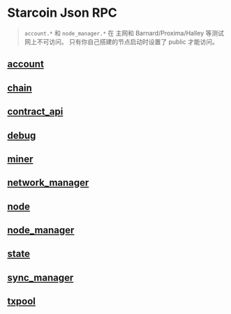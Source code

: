 # Starcoin Json RPC

> `account.*` 和 `node_manager.*` 在 主网和 Barnard/Proxima/Halley 等测试网上不可访问。 只有你自己搭建的节点启动时设置了 public 才能访问。

## [account](https://playground.open-rpc.org/?schemaUrl=https://raw.githubusercontent.com/starcoinorg/starcoin/master/rpc/generated_rpc_schema/account.json)

## [chain](https://playground.open-rpc.org/?schemaUrl=https://raw.githubusercontent.com/starcoinorg/starcoin/master/rpc/generated_rpc_schema/chain.json)

## [contract_api](https://playground.open-rpc.org/?schemaUrl=https://raw.githubusercontent.com/starcoinorg/starcoin/master/rpc/generated_rpc_schema/contract_api.json)

## [debug](https://playground.open-rpc.org/?schemaUrl=https://raw.githubusercontent.com/starcoinorg/starcoin/master/rpc/generated_rpc_schema/debug.json)

## [miner](https://playground.open-rpc.org/?schemaUrl=https://raw.githubusercontent.com/starcoinorg/starcoin/master/rpc/generated_rpc_schema/miner.json)

## [network_manager](https://playground.open-rpc.org/?schemaUrl=https://raw.githubusercontent.com/starcoinorg/starcoin/master/rpc/generated_rpc_schema/network_manager.json)

## [node](https://playground.open-rpc.org/?schemaUrl=https://raw.githubusercontent.com/starcoinorg/starcoin/master/rpc/generated_rpc_schema/node.json)

## [node_manager](https://playground.open-rpc.org/?schemaUrl=https://raw.githubusercontent.com/starcoinorg/starcoin/master/rpc/generated_rpc_schema/node_manager.json)

## [state](https://playground.open-rpc.org/?schemaUrl=https://raw.githubusercontent.com/starcoinorg/starcoin/master/rpc/generated_rpc_schema/state.json)

## [sync_manager](https://playground.open-rpc.org/?schemaUrl=https://raw.githubusercontent.com/starcoinorg/starcoin/master/rpc/generated_rpc_schema/sync_manager.json)

## [txpool](https://playground.open-rpc.org/?schemaUrl=https://raw.githubusercontent.com/starcoinorg/starcoin/master/rpc/generated_rpc_schema/txpool.json)
